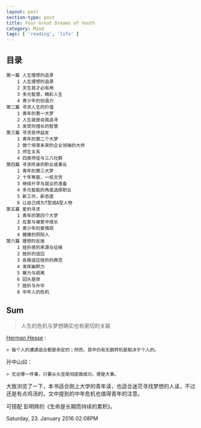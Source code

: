 ```yaml
---
layout: post
section-type: post
title: Four Great Dreams of Youth
category: Mind
tags: [ 'reading', 'life' ]
---
```


## 目录

	第一篇 人生理想的追录
		1 人生理想的追录
		2 天生我才必有用
		3 多元智慧，精彩人生
		4 青少年的创造力
	第二篇 寻求人生的价值
		1 青年的第一大梦
		2 人生就是自我追寻
		3 发现你擅长的智慧
	第三篇 寻求良师益友
		1 青年的第二个大梦
		2 做个培育未来的企业领袖的大师
		3 师生关系
		4 四类师徒与三八社群
	第四篇 寻求终身的职业或事业
		1 青年的第三大梦
		2 十年寒窗，一纸文凭
		3 继续升学与就业的准备
		4 多元智能的角度选择职业
		5 新工作，新态度
		6 让自己成为T型或A型人物
	第五篇 爱的寻求
		1 青年的第四个大梦
		2 在爱与被爱中成长
		3 青少年的爱情观
		4 健康的阴阳人
	第六篇 理想的反挫
		1 挫折感的来源与征候
		2 挫折的适应
		3 各极适应挫折的典范
		4 发挥幽默力
		5 暴力与疏离
		6 回头是岸
		7 挫折与升华
		8 中年人的危机

## Sum

> 人生的危机与梦想确实也有密切的关联

[Herman Hesse](https://en.wikipedia.org/wiki/Hermann_Hesse) : 

	> 每个人的遭遇适合都是命定的；然而，其中仍有无数转机是取决于个人的。

孙中山曰：

	> 无论哪一件事，只要从头至尾彻底做成功，便是大事。

大致浏览了一下，本书适合刚上大学的青年读，也适合迷茫寻找梦想的人读，不过还是有点鸡汤的，文中提到的中年危机也值得青年的注意。

可搭配 彭明辉的《生命是长期而持续的累积》。

Saturday, 23. January 2016 02:08PM 


